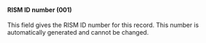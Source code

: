 #### RISM ID number (001)

This field gives the RISM ID number for this record. This number is automatically generated and cannot be changed.